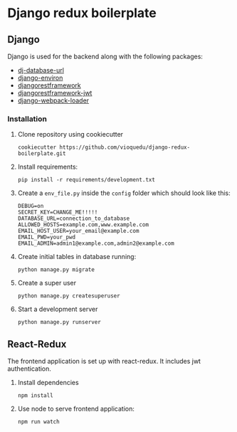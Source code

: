 # Django redux boilerplate

## Django

Django is used for the backend along with the following packages:

* [dj-database-url](https://github.com/kennethreitz/dj-database-url)
* [django-environ](https://github.com/joke2k/django-environ)
* [djangorestframework](http://www.django-rest-framework.org/)
* [djangorestframework-jwt](https://github.com/GetBlimp/django-rest-framework-jwt)
* [django-webpack-loader](https://github.com/owais/django-webpack-loader)

### Installation
1. Clone repository using cookiecutter
   	 
	 ``cookiecutter https://github.com/vioquedu/django-redux-boilerplate.git``

2. Install requirements:

	``pip install -r requirements/development.txt``

2. Create a `env_file.py` inside the `config` folder which should look like this:

   ```
   DEBUG=on
   SECRET_KEY=CHANGE_ME!!!!!
   DATABASE_URL=connection_to_database
   ALLOWED_HOSTS=example.com,www.example.com
   EMAIL_HOST_USER=your_email@example.com
   EMAIL_PWD=your_pwd
   EMAIL_ADMIN=admin1@example.com,admin2@example.com
   ```

3. Create initial tables in database running:

   ``python manage.py migrate``

4. Create a super user

   ``python manage.py createsuperuser``

5. Start a development server

   ``python manage.py runserver``

## React-Redux

The frontend application is set up with react-redux. It includes
jwt authentication.

1. Install dependencies

	``npm install``

2. Use node to serve frontend application:

	``npm run watch``


